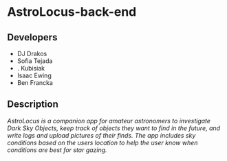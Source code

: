 # AstroLocus-back-end

## Developers
- DJ Drakos
- Sofia Tejada
- . Kubisiak
- Isaac Ewing
- Ben Francka

## Description
*AstroLocus is a companion app for amateur astronomers to investigate Dark Sky Objects, keep track of objects they want to find in the future, and write logs and upload pictures of their finds. The app includes sky conditions based on the users location to help the user know when conditions are best for star gazing.*
